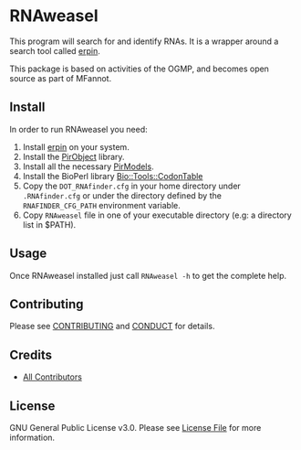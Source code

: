 # RNAweasel

This program will search for and identify RNAs. 
It is a wrapper around a search tool called [erpin](http://rna.igmors.u-psud.fr/Software/erpin.php).

This package is based on activities of the OGMP, and becomes open source as part of MFannot.

## Install

In order to run RNAweasel you need:

1. Install [erpin](http://rna.igmors.u-psud.fr/Software/erpin.php) on your system. 
2. Install the [PirObject](https://github.com/prioux/PirObject) library.
3. Install all the necessary [PirModels](https://github.com/BFL-lab/PirModels).
4. Install the BioPerl library [Bio::Tools::CodonTable](http://search.cpan.org/dist/BioPerl/Bio/Tools/CodonTable.pm)
5. Copy the `DOT_RNAfinder.cfg` in your home directory under `.RNAfinder.cfg` or under the directory defined by the `RNAFINDER_CFG_PATH` environment variable. 
6. Copy `RNAweasel` file in one of your executable directory (e.g: a directory list in $PATH).

## Usage

Once RNAweasel installed just call `RNAweasel -h` to get the complete help.

## Contributing

Please see [CONTRIBUTING](CONTRIBUTING.md) and [CONDUCT](CONDUCT.md) for details.

## Credits

- [All Contributors](https://github.com/BFL-lab/RNAweasel/graphs/contributors)

## License

GNU General Public License v3.0. Please see [License File](LICENSE.md) for more information.
